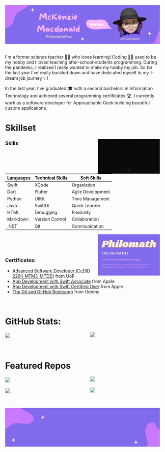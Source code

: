 <div align="center">
  <img src="https://github.com/PhilomathMac/philomathmac/blob/main/Assets/Header1.png" alt="Hi! I'm PhilomathMac!"/>
</div>
<br />

I'm a former science teacher 👩‍🔬 who loves learning! Coding 👩‍💻 used to be my hobby and I loved teaching after-school-students programming. During the pandemic, I realized I really wanted to make my hobby my job. So for the last year I've really buckled down and have dedicated myself to my ✨ dream job journey ✨! 

In the last year, I've graduated 🎓 with a second bachelors in Information Technology and achieved several programming certificates 🏆. I currently work as a software developer for Approachable Geek building beautiful custom applications.

[comment]: <> (Add a cool button to portfolio here - possibly also linkin and twitter?)

# Skillset
<img align="right" width="40%" alt="" src="https://github.com/PhilomathMac/philomathmac/blob/main/Assets/womanCoder.gif" />

### Skills

| Languages   |      Technical Skills      |  Soft Skills      |
|-------------|----------------------------|-------------------|
| Swift       |  XCode                     | Organiation       |
| Dart        |  Flutter                   | Agile Development |
| Python      |    UIKit                   |  Time Management  |
| Java        | SwiftUI                    |    Quick Learner  |
| HTML        | Debugging                  |    Flexibility    |
| Markdown    | Version Control            |    Collaboration  |
| .NET        | Git                        |    Communication  |

<img align="right" width="40%" alt="" src="https://github.com/PhilomathMac/philomathmac/blob/main/Assets/Philomath.png" />

<br />
<br />
<br />

### Certificates:
- [Advanced Software Developer (CeDID 226K-MFM3-MTDD)](https://www.phoenix.edu/cecredential-validation.html) from UoP
- [App Development with Swift Associate](https://www.credly.com/badges/0b6d8661-ac8f-473e-b0fd-f06f5f79beae/public_url) from Apple
- [App Development with Swift Certified User](https://www.credly.com/badges/13b5dc4a-6147-439d-899d-9c2932ad781d/public_url) from Apple
- [The Git and GitHub Bootcamp](https://www.udemy.com/certificate/UC-58523416-3ac5-4138-ac73-8ebee4cae759/) from Udemy

<br />

# GitHub Stats:

<a href="https://github.com/philomathmac/github-readme-stats">
    <img align="center" width="45%" src="https://github-readme-stats.vercel.app/api?username=philomathmac&hide=issues,contribs&count_private=true&show_icons=true&theme=buefy" />
</a>

<a href="https://github.com/philomathmac/github-readme-stats">
  <img align="right" width="45%" src="https://github-readme-stats.vercel.app/api/top-langs/?username=philomathmac&layout=compact&theme=buefy" />
</a>

<br />
<br />
<br />

# Featured Repos

<p align="left">

<a href="https://github.com/philomathmac/github-readme-stats">
  <img align="center"  width="45%" src="https://github-readme-stats.vercel.app/api/pin/?username=philomathmac&repo=weatherly&theme=buefy" />
</a>
    
<a href="https://github.com/philomathmac/github-readme-stats">
  <img align="right" width="45%" src="https://github-readme-stats.vercel.app/api/pin/?username=philomathmac&repo=xyloPhone&theme=buefy" />
</a>

<br />
<br />

<a href="https://github.com/philomathmac/github-readme-stats">
  <img align="center"  width="45%" src="https://github-readme-stats.vercel.app/api/pin/?username=philomathmac&repo=tipcalc&theme=buefy" />
</a>
    
<a href="https://github.com/philomathmac/github-readme-stats">
  <img align="right"  width="45%" src="https://github-readme-stats.vercel.app/api/pin/?username=philomathmac&repo=bitprice&theme=buefy" />
</a>

</p>

<br />
<br />

<div align="center">
  <img src="https://github.com/PhilomathMac/philomathmac/blob/main/Assets/Footer1.png" alt="Footer"/>
</div>
<br />
